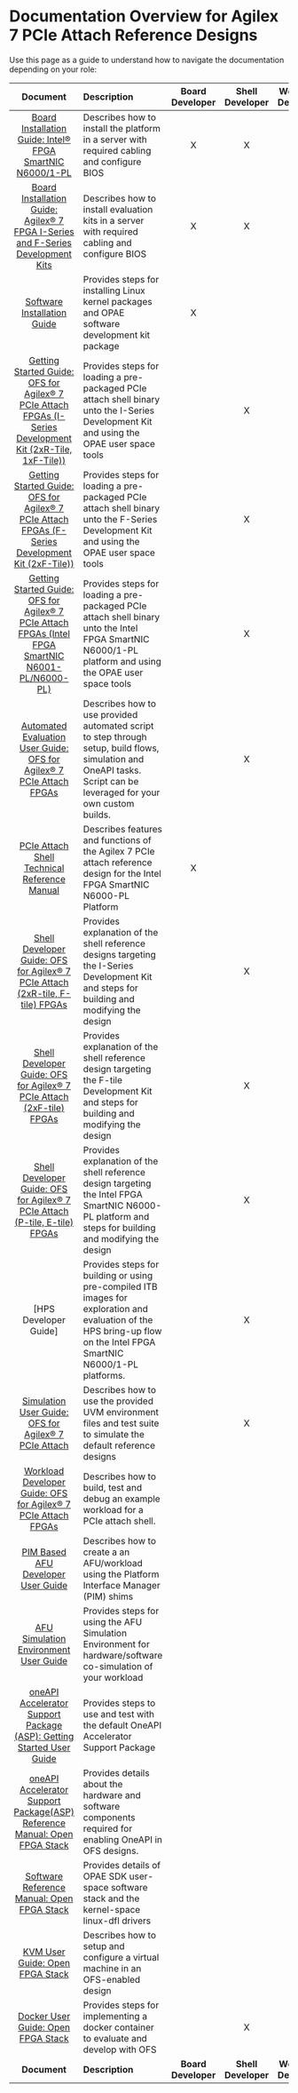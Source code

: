# Documentation Overview for Agilex 7 PCIe Attach Reference Designs

Use this page as a guide to understand how to navigate the documentation depending on your role:

| Document | Description | Board Developer | Shell Developer | Workload Developer | Software Developer |
|:------:|:------------|:----------:|:-------------:|:-----------------:|:---------------:|
|[Board Installation Guide: Intel® FPGA SmartNIC N6000/1-PL](https://ofs.github.io/ofs-2024.1-1/hw/common/board_installation/adp_board_installation/) | Describes how to install the platform in a server with required cabling and configure BIOS | X | X | | |
|[Board Installation Guide: Agilex® 7 FPGA I-Series and F-Series Development Kits](https://ofs.github.io/ofs-2024.1-1/hw/common/board_installation/devkit_board_installation/devkit_board_installation_guidelines) | Describes how to install evaluation kits in a server with required cabling and configure BIOS | X | X | | |
|[Software Installation Guide](https://ofs.github.io/ofs-2024.1-1/hw/common/sw_installation/pcie_attach/sw_install_pcie_attach)| Provides steps for installing Linux kernel packages and OPAE software development kit package| X | | X | X |
| [Getting Started Guide: OFS for Agilex® 7 PCIe Attach FPGAs (I-Series Development Kit (2xR-Tile, 1xF-Tile))](https://ofs.github.io/ofs-2024.1-1/hw/iseries_devkit/user_guides/ug_qs_ofs_iseries/ug_qs_ofs_iseries/) | Provides steps for loading a pre-packaged PCIe attach shell binary unto the I-Series Development Kit and using the OPAE user space tools  |  | X | X |  |
| [Getting Started Guide: OFS for Agilex® 7 PCIe Attach FPGAs (F-Series Development Kit (2xF-Tile))](https://ofs.github.io/ofs-2024.1-1/hw/ftile_devkit/user_guides/ug_qs_ofs_ftile/ug_qs_ofs_ftile/) | Provides steps for loading a pre-packaged PCIe attach shell binary unto the F-Series Development Kit and using the OPAE user space tools  |  | X | X |  |
| [Getting Started Guide: OFS for Agilex® 7 PCIe Attach FPGAs (Intel FPGA SmartNIC N6001-PL/N6000-PL)](https://ofs.github.io/ofs-2024.1-1/hw/n6001/user_guides/ug_qs_ofs_n6001/ug_qs_ofs_n6001/) | Provides steps for loading a pre-packaged PCIe attach shell binary unto the Intel FPGA SmartNIC N6000/1-PL platform and using the OPAE user space tools |  | X | X |  |
| [Automated Evaluation User Guide: OFS for Agilex® 7 PCIe Attach FPGAs](https://ofs.github.io/ofs-2024.1-1/hw/common/user_guides/ug_eval_script_ofs_agx7_pcie_attach/ug_eval_script_ofs_agx7_pcie_attach/) | Describes how to use provided automated script to step through setup, build flows, simulation and OneAPI tasks.  Script can be leveraged for your own custom builds. |  | X | X |  |
| [PCIe Attach Shell Technical Reference Manual](https://ofs.github.io/ofs-2024.1-1/hw/n6001/reference_manuals/ofs_fim/mnl_fim_ofs_n6001/)| Describes features and functions of the Agilex 7 PCIe attach reference design for the Intel FPGA SmartNIC N6000-PL Platform  | X |  |  |
| [Shell Developer Guide: OFS for Agilex® 7 PCIe Attach (2xR-tile, F-tile) FPGAs](https://ofs.github.io/ofs-2024.1-1/hw/iseries_devkit/dev_guides/fim_dev/ug_ofs_iseries_dk_fim_dev/) | Provides explanation of the shell reference designs targeting the I-Series Development Kit and steps for building and modifying the design |  | X | | |
| [Shell Developer Guide: OFS for Agilex® 7 PCIe Attach (2xF-tile) FPGAs](https://ofs.github.io/ofs-2024.1-1/hw/ftile_devkit/dev_guides/fim_dev/ug_ofs_ftile_dk_fim_dev/) |  Provides explanation of the shell reference design targeting the F-tile Development Kit and steps for building and modifying the design |  | X | | |
| [Shell Developer Guide: OFS for Agilex® 7 PCIe Attach (P-tile, E-tile) FPGAs](https://ofs.github.io/ofs-2024.1-1/hw/n6001/dev_guides/fim_dev/ug_dev_fim_ofs_n6001/) |  Provides explanation of the shell reference design targeting the Intel FPGA SmartNIC N6000-PL platform and steps for building and modifying the design |  | X | | |
| [HPS Developer Guide] | Provides steps for building or using pre-compiled ITB images for exploration and evaluation of the HPS bring-up flow on the Intel FPGA SmartNIC N6000/1-PL platforms. |  | X |  | X | | 
|[Simulation User Guide: OFS for Agilex® 7 PCIe Attach](https://ofs.github.io/ofs-2024.1-1/hw/common/user_guides/ug_sim_ofs_agx7_pcie_attach/ug_sim_ofs_agx7_pcie_attach/) | Describes how to use the provided UVM environment files and test suite to simulate the default reference designs |  | X |  |  |
| [Workload Developer Guide: OFS for Agilex® 7 PCIe Attach FPGAs](https://ofs.github.io/ofs-2024.1-1/hw/common/user_guides/afu_dev/ug_dev_afu_ofs_agx7_pcie_attach/ug_dev_afu_ofs_agx7_pcie_attach/) | Describes how to build, test and debug an example workload for a PCIe attach shell. | | | X | |
| [PIM Based AFU Developer User Guide](https://ofs.github.io/ofs-2024.1-1/hw/common/user_guides/afu_dev/ug_dev_pim_based_afu/) | Describes how to create a an AFU/workload using the Platform Interface Manager (PIM) shims |  |  | X |  |
| [AFU Simulation Environment User Guide](https://ofs.github.io/ofs-2024.1-1/hw/common/user_guides/afu_dev/ug_dev_afu_sim_env/) | Provides steps for using the AFU Simulation Environment for hardware/software co-simulation of your workload|  |  | X |  |
| [oneAPI Accelerator Support Package (ASP): Getting Started User Guide](https://ofs.github.io/ofs-2024.1-1/hw/common/user_guides/oneapi_asp/ug_oneapi_asp/)| Provides steps to use and test with the default OneAPI Accelerator Support Package |  |  | X |  |
| [oneAPI Accelerator Support Package(ASP) Reference Manual: Open FPGA Stack](https://ofs.github.io/ofs-2024.1-1/hw/common/reference_manual/oneapi_asp/oneapi_asp_ref_mnl/)| Provides details about the hardware and software components required for enabling OneAPI in OFS designs. |  |  | X |  |
[Software Reference Manual: Open FPGA Stack](https://ofs.github.io/ofs-2024.1-1/hw/common/reference_manual/ofs_sw/mnl_sw_ofs/)| Provides details of OPAE SDK user-space software stack and the kernel-space linux-dfl drivers |   |   |  | X  |
| [KVM User Guide: Open FPGA Stack](https://ofs.github.io/ofs-2024.1-1/hw/common/user_guides/ug_kvm/ug_kvm/) | Describes how to setup and configure a virtual machine in an OFS-enabled design |  |  | X | X |
|[Docker User Guide: Open FPGA Stack](https://ofs.github.io/ofs-2024.1-1/hw/common/user_guides/ug_docker/ug_docker/)| Provides steps for implementing a docker container to evaluate and develop with OFS |  |  X  |  X  | X |
| **Document** | **Description** |**Board Developer** | **Shell Developer** |**Workload Developer** | **Software Developer** |






